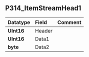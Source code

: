 ## P314\_ItemStreamHead1 ##
| **Datatype** | **Field** | **Comment** |
|:-------------|:----------|:------------|
| **UInt16**   | Header    |             |
| **UInt16**   | Data1     |             |
| **byte**     | Data2     |             |